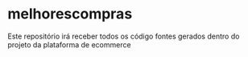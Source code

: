# melhorescompras
Este repositório irá receber todos os código fontes gerados dentro do projeto da plataforma de ecommerce
